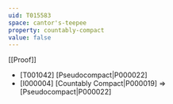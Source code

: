 ```yaml
---
uid: T015583
space: cantor's-teepee
property: countably-compact
value: false
---
```

[[Proof]]

* [T001042] [Pseudocompact|P000022]
* [I000004] [Countably Compact|P000019] => [Pseudocompact|P000022]

